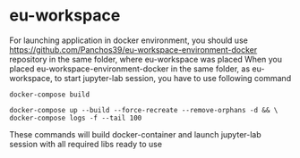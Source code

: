 # eu-workspace
For launching application in docker environment, you should use https://github.com/Panchos39/eu-workspace-environment-docker repository in the same folder, where eu-workspace was placed
When you placed eu-workspace-environment-docker in the same folder, as eu-workspace, to start jupyter-lab session, you have to use following command
```
docker-compose build
```

```
docker-compose up --build --force-recreate --remove-orphans -d && \
docker-compose logs -f --tail 100
```
These commands will build docker-container and launch jupyter-lab session with all required libs ready to use
